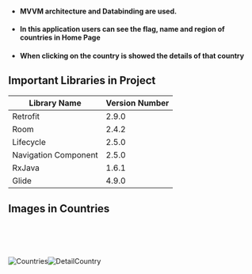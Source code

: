 - #### MVVM architecture and Databinding are used. 
- #### In this application users can see the flag, name and  region of countries in Home Page
- #### When clicking on the country is showed the details of that country

## Important Libraries in Project

|Library Name    |Version Number            |
|----------------|--------------------------|
|Retrofit |2.9.0|
|Room |2.4.2|
|Lifecycle |2.5.0|
|Navigation	Component |2.5.0|
|RxJava |1.6.1|
|Glide |4.9.0|

## Images in Countries
<br><br><br><br>
 ![Countries](https://user-images.githubusercontent.com/56438103/176826966-da3246a9-458f-443a-a0d5-e95f53bf55d4.PNG)![DetailCountry](https://user-images.githubusercontent.com/56438103/176827032-d86c3a02-8cb7-4448-acee-2e7d8e782aa1.PNG)
